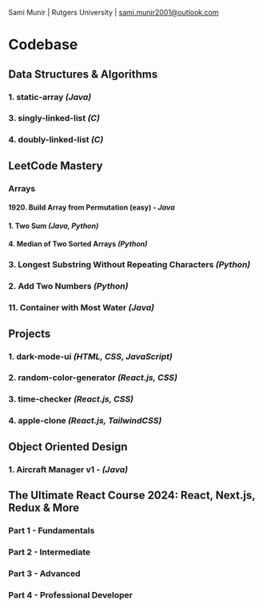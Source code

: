 Sami Munir | Rutgers University | sami.munir2001@outlook.com

# Codebase

## Data Structures & Algorithms

### 1. static-array _(Java)_

### 3. singly-linked-list _(C)_

### 4. doubly-linked-list _(C)_

## LeetCode Mastery

### Arrays

#### 1920. Build Array from Permutation (easy) - _Java_

#### 1. Two Sum _(Java, Python)_

#### 4. Median of Two Sorted Arrays _(Python)_

### 3. Longest Substring Without Repeating Characters _(Python)_

### 2. Add Two Numbers _(Python)_

### 11. Container with Most Water _(Java)_

## Projects

### 1. dark-mode-ui _(HTML, CSS, JavaScript)_

### 2. random-color-generator _(React.js, CSS)_

### 3. time-checker _(React.js, CSS)_

### 4. apple-clone _(React.js, TailwindCSS)_

## Object Oriented Design

### 1. Aircraft Manager v1 - _(Java)_

## The Ultimate React Course 2024: React, Next.js, Redux & More

### Part 1 - Fundamentals

### Part 2 - Intermediate

### Part 3 - Advanced

### Part 4 - Professional Developer
